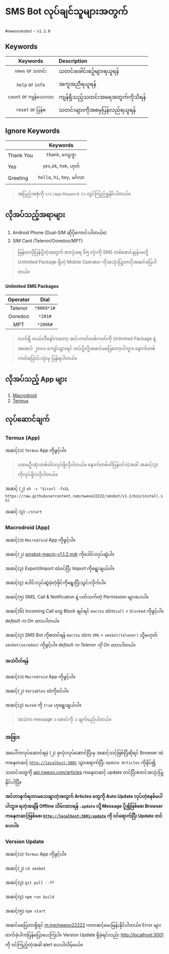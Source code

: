 # SMS Bot လုပ်ချင်သူများအတွက်

`#nweoosmsbot` - `v1.2.0`

## Keywords

|        Keywords         | Description                      |
| :---------------------: | :------------------------------- |
|    `news` or `သတင်း`    | သတင်းခေါင်းစဥ်များရယူရန်         |
|    `help` or `info`     | အကူအညီရယူရန်                     |
| `count` or `ကျန်သေးလား` | ကျန်ရှိသည့်သတင်းအရေအတွက်ကိုသိရန် |
|   `reset` or `ပြန်စ`    | သတင်းများကိုအစမှပြန်လည်ရယူရန်    |

## Ignore Keywords

|           |            Keywords             |
| :-------- | :-----------------------------: |
| Thank You |       `thank`, `ကျေးဇူး`        |
| Yes       |    `yes`,`ok`, `hok`, `ဟုတ်`    |
| Greeting  | `hello`, `hi`, `hey`, `မင်္ဂလာ` |

> အပြည့်အစုံကို `src/app/Keyword.ts` တွင်ကြည့်ရှုနိုင်ပါတယ်။

## လိုအပ်သည့်အရာများ

1. Android Phone (Dual-SIM ဆိုပိုကောင်းပါတယ်။)
2. SIM Card (Telenor/Ooredoo/MPT)

> မြန်မာလိုပြန်ပို့တဲ့အတွက် စာလုံးရေ ၆၅ လုံးကို SMS တစ်စောင်နှုန်းမလို့ Unlimited Package ရှိတဲ့ Mobile Operator ကိုအသုံးပြုတာပိုအဆင်ပြေပါတယ်။

#### Unlimited SMS Packages

| Operator |    Dial    |
| :------: | :--------: |
| Telenor  | `*8069*1#` |
| Ooredoo  |  `*201#`   |
|   MPT    |  `*2006#`  |

> လက်ရှိ တယ်လီနော်ကတော့ ဆင်းကတ်တစ်ကတ်ကို Unlimited Package နဲ့ အစောင် ၂၀၀၀ ကျော်သွားရင် ထပ်ပို့လို့အဆင်မပြေတော့ပါဘူး။ နောက်တစ်ကတ်ပြောင်းသုံးမှ ပြန်ရပါတယ်။

## လိုအပ်သည့် App များ

1. [Macrodroid](https://nweoo.page.link/macrodroid)
2. [Termux](https://nweoo.page.link/termux)

## လုပ်ဆောင်ချက်

### Termux (App)

အဆင့်(၁) `Termux` App ကိုဖွင့်ပါ။

> ပထမဦးဆုံးတစ်ခါပဲလုပ်ဖို့လိုပါတယ်။ နောက်တစ်ခါပြန်၀င်တဲ့အခါ အဆင့်(၃) ကိုလုပ်ဖို့ပဲလိုပါတယ်။

အဆင့်​ (၂) `sh -c "$(curl -fsSL https://raw.githubusercontent.com/nweoo22222/smsbot/v1.2/bin/install.sh)`

အဆင့် (၃) `~/start`

### Macrodroid (App)

အဆင့်(၁) `Macrodroid` App ကိုဖွင့်ပါ။

အဆင့်(၂) [smsbot-macro-v1.1.2.mdr](https://nweoofact.page.link/smsbot) ကိုဒေါင်းလုပ်ဆွဲပါ။

အဆင့်(၃) Export/Import ထဲ၀င်ပြီး Import ကိုရွေးချယ်ပါ။

အဆင့်(၄) ဒေါင်းလုပ်ဆွဲခဲ့တဲ့ဖိုင်ကိုရွေးပြီးသွင်းလိုက်ပါ။

အဆင့်(၅) SMS, Call & Notification နဲ့ ပတ်သက်တဲ့ Permission များပေးပါ။

အဆင့်(၆) Incoming Call တွေ Block ချင်ရင် `macros` ထဲက ​`call` > `blocked` ကိုဖွင့်ပါ။ _default က On ထားပါတယ်။_

အဆင့်(၇) SMS Bot ကိုစတင်ရန် `macros` ထဲက `SMS` > `smsbot(telenor)` သို့မဟုတ် `smsbot(ooredoo)` ကိုဖွင့်ပါ။ _default က Telenor ကို On ထားပါတယ်။_

#### အသံပိတ်ရန်

အဆင့်(၁) `Macrodroid` App ကိုဖွင့်ပါ။

အဆင့်(၂) `Variables` ထဲကိုဝင်ပါ။

အဆင့်(၃) `muted` ကို `true` ဟုရွေးချယ်ပါ။

> အသံက message ၁ စောင်ကို ၁ ချက်မည်ပါတယ်။

### အခြား

အပေါ်ကလုပ်ဆောင်ရမဲ့ (၂) ခုလုံးလုပ်ဆောင်ပြီးမှ အဆင့်သင့်ဖြစ်ပြီဆိုရင် Browser ထဲကနေတဆင့် [`http://localhost:3001`](http://localhost:3001) သွားရောက်ပြီး `Update Articles` ကိုနှိပ်၍ သတင်းတွေကို [api.nweoo.com/articles](http://api.nweoo.com/articles) ကနေတဆင့် update တင်ပြီးစတင်အသုံးပြုနိုင်ပါပြီ။

**အင်တာနက်ရတာမသေချာတဲ့အတွက် Articles တွေကို Auto Update လုပ်တဲ့စနစ်မပါပါဘူး။ ရတဲ့အချိန် Offline သိမ်းထားရန် `.update` လို့ Message ပို့၍ဖြစ်စေ၊ Browser ကနေတဆင့်ဖြစ်စေ၊ [`http://localhost:3001/update`](http://localhost:3001/update) ကို ၀င်ရောက်ပြီး Update တင်ပေးပါ။**

<a id="Update" href="#Update"></a>

### Version Update

အဆင့်(၁) `Termux` App ကိုဖွင့်ပါ။

အဆင့်(၂) `cd smsbot`

အဆင့်(၃) `git pull --ff`

အဆင့်(၄) `npm run build`

အဆင့်(၅) `npm start`

အဆင်မပြေတာရှိရင် [m.me/nweoo22222](https://m.me/nweoo22222) ကတဆင့်မေးမြန်းနိုင်ပါတယ်။ Error များတက်ခဲ့ပါကပြန်ပြောပေးကြပါ။ Version Update ရှိခဲ့ရင်လည်း [http://localhost:3001](http://localhost:3001) ကို ၀င်ကြည့်တဲ့အခါ alert ပေးပါလိမ့်မယ်။
